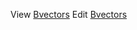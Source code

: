 View [Bvectors](http://htmlpreview.github.io?https://bitbucket.org/cowan/r7rs-wg1-infra/raw/default/BvectorsCowan.html)
Edit [Bvectors](Bvectors.html)